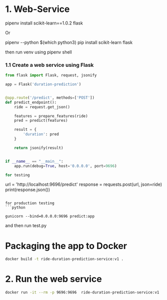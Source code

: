 # 1. Web-Service 

pipenv install scikit-learn==1.0.2 flask

Or

pipenv --python $(which python3)
pip install scikit-learn flask

then run venv using pipenv shell

### 1.1 Create a web service using Flask

```python
from flask import Flask, request, jsonify

app = Flask('duration-prediction')


@app.route('/predict', methods=['POST'])
def predict_endpoint():
    ride = request.get_json()

    features = prepare_features(ride)
    pred = predict(features)

    result = {
        'duration': pred
    }

    return jsonify(result)


if __name__ == "__main__":
    app.run(debug=True, host='0.0.0.0', port=9696)

for testing
```
url = 'http://localhost:9696/predict'
response = requests.post(url, json=ride)
print(response.json())
```

for production testing
```python

gunicorn --bind=0.0.0.0:9696 predict:app
```
and then run test.py

# Packaging the app to Docker
```bash
docker build -t ride-duration-prediction-service:v1 .
```
# 2. Run the web service
```bash
docker run -it --rm -p 9696:9696  ride-duration-prediction-service:v1
```
